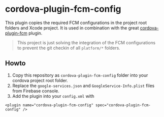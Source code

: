 # cordova-plugin-fcm-config

This plugin copies the required FCM configurations in the project root folders and Xcode project. 
It is used in combination with the great [cordova-plugin-fcm](https://github.com/fechanique/cordova-plugin-fcm) plugin.

> This project is just solving the integration of the FCM configurations to prevent the git checkin of all `platform/*` folders.

## Howto

1. Copy this repository as `cordova-plugin-fcm-config` folder into your cordova project root folder.
2. Replace the `google-services.json` and `GoogleService-Info.plist` files from Firebase console.
3. Add the plugin into your `config.xml` with 
  
```<plugin name="cordova-plugin-fcm-config" spec="cordova-plugin-fcm-config" />```

